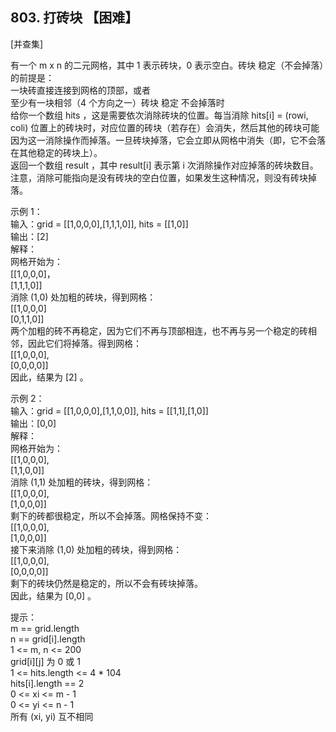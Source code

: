 ## 803. 打砖块 【困难】     
[并查集]     

有一个 m x n 的二元网格，其中 1 表示砖块，0 表示空白。砖块 稳定（不会掉落）的前提是：    
一块砖直接连接到网格的顶部，或者   
至少有一块相邻（4 个方向之一）砖块 稳定 不会掉落时      
给你一个数组 hits ，这是需要依次消除砖块的位置。每当消除 hits[i] = (rowi, coli) 位置上的砖块时，对应位置的砖块（若存在）会消失，然后其他的砖块可能因为这一消除操作而掉落。一旦砖块掉落，它会立即从网格中消失（即，它不会落在其他稳定的砖块上）。      
返回一个数组 result ，其中 result[i] 表示第 i 次消除操作对应掉落的砖块数目。      
注意，消除可能指向是没有砖块的空白位置，如果发生这种情况，则没有砖块掉落。      

示例 1：    
输入：grid = [[1,0,0,0],[1,1,1,0]], hits = [[1,0]]     
输出：[2]    
解释：     
网格开始为：     
[[1,0,0,0]，    
 [1,1,1,0]]     
消除 (1,0) 处加粗的砖块，得到网格：    
[[1,0,0,0]    
 [0,1,1,0]]    
两个加粗的砖不再稳定，因为它们不再与顶部相连，也不再与另一个稳定的砖相邻，因此它们将掉落。得到网格：   
[[1,0,0,0],   
 [0,0,0,0]]   
因此，结果为 [2] 。      

示例 2：    
输入：grid = [[1,0,0,0],[1,1,0,0]], hits = [[1,1],[1,0]]    
输出：[0,0]   
解释：   
网格开始为：    
[[1,0,0,0],   
 [1,1,0,0]]   
消除 (1,1) 处加粗的砖块，得到网格：   
[[1,0,0,0],   
 [1,0,0,0]]    
剩下的砖都很稳定，所以不会掉落。网格保持不变：   
[[1,0,0,0],    
 [1,0,0,0]]   
接下来消除 (1,0) 处加粗的砖块，得到网格：   
[[1,0,0,0],   
 [0,0,0,0]]    
剩下的砖块仍然是稳定的，所以不会有砖块掉落。   
因此，结果为 [0,0] 。    

提示：   
m == grid.length   
n == grid[i].length   
1 <= m, n <= 200     
grid[i][j] 为 0 或 1   
1 <= hits.length <= 4 * 104   
hits[i].length == 2   
0 <= xi <= m - 1   
0 <= yi <= n - 1   
所有 (xi, yi) 互不相同    






















